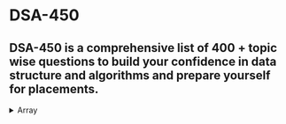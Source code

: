 # DSA-450
##  DSA-450 is a comprehensive list of 400 + topic wise questions to build your confidence in data structure and algorithms and prepare yourself for placements.



<details>
<summary>Array</summary>
<br>
[Reverse the array 3](https://www.geeksforgeeks.org/write-a-program-to-reverse-an-array-or-string/)
</details>
